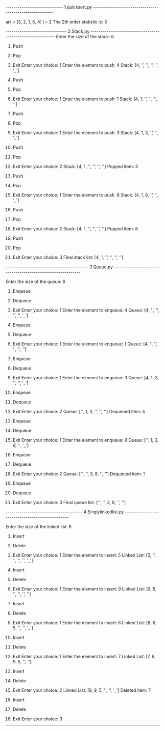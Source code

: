 ----------------------------- 1.quicksort.py ---------------------------------------------------------

arr = [3, 2, 1, 5, 4]
i = 2
The 2th order statistic is: 3

------------------------------- 2.Stack.py ------------------------------------------------------------
Enter the size of the stack: 6

1. Push
2. Pop
3. Exit
Enter your choice: 1
Enter the element to push: 4
Stack: [4, '_', '_', '_', '_', '_']

1. Push
2. Pop
3. Exit
Enter your choice: 1
Enter the element to push: 1
Stack: [4, 1, '_', '_', '_', '_']

1. Push
2. Pop
3. Exit
Enter your choice: 1
Enter the element to push: 3
Stack: [4, 1, 3, '_', '_', '_']

1. Push
2. Pop
3. Exit
Enter your choice: 2
Stack: [4, 1, '_', '_', '_', '_']
Popped item: 3

1. Push
2. Pop
3. Exit
Enter your choice: 1
Enter the element to push: 8
Stack: [4, 1, 8, '_', '_', '_']

1. Push
2. Pop
3. Exit
Enter your choice: 2
Stack: [4, 1, '_', '_', '_', '_']
Popped item: 8

1. Push
2. Pop
3. Exit
Enter your choice: 3
Final stack list: [4, 1, '_', '_', '_', '_']

------------------------------------------ 3.Queue.py -------------------------------------------------------------

Enter the size of the queue: 6

1. Enqueue
2. Dequeue
3. Exit
Enter your choice: 1
Enter the element to enqueue: 4
Queue: [4, '_', '_', '_', '_', '_']

1. Enqueue
2. Dequeue
3. Exit
Enter your choice: 1
Enter the element to enqueue: 1
Queue: [4, 1, '_', '_', '_', '_']

1. Enqueue
2. Dequeue
3. Exit
Enter your choice: 1
Enter the element to enqueue: 3
Queue: [4, 1, 3, '_', '_', '_']

1. Enqueue
2. Dequeue
3. Exit
Enter your choice: 2
Queue: ['_', 1, 3, '_', '_', '_']
Dequeued item: 4

1. Enqueue
2. Dequeue
3. Exit
Enter your choice: 1
Enter the element to enqueue: 8
Queue: ['_', 1, 3, 8, '_', '_']

1. Enqueue
2. Dequeue
3. Exit
Enter your choice: 2
Queue: ['_', '_', 3, 8, '_', '_']
Dequeued item: 1

1. Enqueue
2. Dequeue
3. Exit
Enter your choice: 3
Final queue list: ['_', '_', 3, 8, '_', '_']

--------------------------------------- 4.Singlylinkedlist.py -------------------------------------------------

Enter the size of the linked list: 6

1. Insert
2. Delete
3. Exit
Enter your choice: 1
Enter the element to insert: 5
Linked List: [5, '_', '_', '_', '_', '_']

1. Insert
2. Delete
3. Exit
Enter your choice: 1
Enter the element to insert: 9
Linked List: [9, 5, '_', '_', '_', '_']

1. Insert
2. Delete
3. Exit
Enter your choice: 1
Enter the element to insert: 8
Linked List: [8, 9, 5, '_', '_', '_']

1. Insert
2. Delete
3. Exit
Enter your choice: 1
Enter the element to insert: 7
Linked List: [7, 8, 9, 5, '_', '_']

1. Insert
2. Delete
3. Exit
Enter your choice: 2
Linked List: [8, 9, 5, '_', '_', '_']
Deleted item: 7

1. Insert
2. Delete
3. Exit
Enter your choice: 3

----------------------------------------------------------------------------------------
